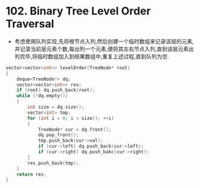 # 102. Binary Tree Level Order Traversal

- 考虑使用队列实现,先将根节点入列,然后创建一个临时数组来记录该层的元素,并记录当前层元素个数,每出列一个元素,便将其左右节点入列,直到该层元素出列完毕,将临时数组加入到结果数组中,重复上述过程,直到队列为空.

```C++
vector<vector<int>> levelOrder(TreeNode* root)
{
    deque<TreeNode*> dq;
    vector<vector<int>> res;
    if (root) dq.push_back(root);
    while (!dq.empty())
    {
        int size = dq.size();
        vector<int> tmp;
        for (int i = 0; i < size(); ++i)
        {
            TreeNode* cur = dq.front();
            dq.pop_front();
            tmp.push_back(cur->val);
            if (cur->left) dq.push_back(cur->left);
            if (cur->right) dq.push_bakc(cur->right);
        }
        res.push_back(tmp);
    }
    return res;
}
```  
